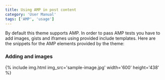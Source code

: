 ```yaml
---
title: Using AMP in post content
category: 'User Manual'
tags: ['AMP', 'usage']
---
```

By default this theme supports AMP. In order to pass AMP tests you have to add images, gists and iframes using provided include templates. Here are the snippets for the AMP elements provided by the theme:

### Adding and images

{% include img.html img_src='sample-image.jpg' width='600' height='438' %}
